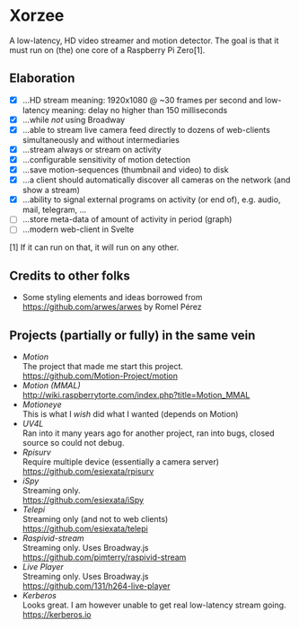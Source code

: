 # Xorzee
A low-latency, HD video streamer and motion detector. The goal is that it must run on (the) one core of a Raspberry Pi Zero[1].

## Elaboration
- [x] ...HD stream meaning: 1920x1080 @ ~30 frames per second and low-latency meaning: delay no higher than 150 milliseconds
- [x] ...while _not_ using Broadway
- [x] ...able to stream live camera feed directly to dozens of web-clients simultaneously and without intermediaries
- [x] ...stream always or stream on activity
- [x] ...configurable sensitivity of motion detection
- [x] ...save motion-sequences (thumbnail and video) to disk
- [x] ...a client should automatically discover all cameras on the network (and show a stream)
- [x] ...ability to signal external programs on activity (or end of), e.g. audio, mail, telegram, ...
- [ ] ...store meta-data of amount of activity in period (graph)
- [ ] ...modern web-client in Svelte

[1] If it can run on that, it will run on any other.

## Credits to other folks
- Some styling elements and ideas borrowed from https://github.com/arwes/arwes by Romel Pérez

## Projects (partially or fully) in the same vein
- _Motion_  
  The project that made me start this project.  
  https://github.com/Motion-Project/motion
- _Motion (MMAL)_  
  http://wiki.raspberrytorte.com/index.php?title=Motion_MMAL  
- _Motioneye_  
  This is what I _wish_ did what I wanted (depends on Motion)
- _UV4L_  
  Ran into it many years ago for another project, ran into bugs, closed source so could not debug.  
- _Rpisurv_  
  Require multiple device (essentially a camera server)  
  https://github.com/esiexata/rpisurv
- _iSpy_  
  Streaming only.  
  https://github.com/esiexata/iSpy
- _Telepi_  
  Streaming only (and not to web clients)  
  https://github.com/esiexata/telepi
- _Raspivid-stream_  
  Streaming only. Uses Broadway.js  
  https://github.com/pimterry/raspivid-stream
- _Live Player_  
  Streaming only. Uses Broadway.js  
  https://github.com/131/h264-live-player
- _Kerberos_  
  Looks great. I am however unable to get real low-latency stream going.  
  https://kerberos.io
